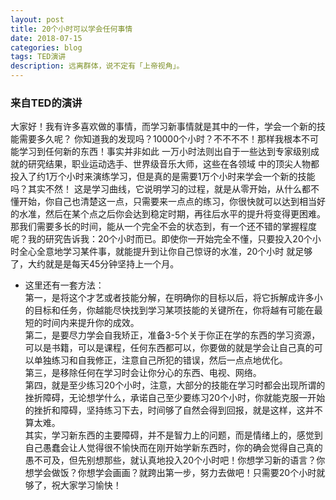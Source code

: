 ```yaml
---
layout: post
title: 20个小时可以学会任何事情
date: 2018-07-15
categories: blog
tags: TED演讲
description: 远离群体，说不定有「上帝视角」。
---
```


### 来自TED的演讲
大家好！我有许多喜欢做的事情，而学习新事情就是其中的一件，学会一个新的技能需要多久呢？
你知道我的发现吗？10000个小时？不不不不！那样我根本不可能学习到任何新的东西！事实并非如此
一万小时法则出自于一些达到专家级别成就的研究结果，职业运动选手、世界级音乐大师，这些在各领域
中的顶尖人物都投入了约1万个小时来演练学习，但是真的是需要1万个小时来学会一个新的技能吗？其实不然！
这是学习曲线，它说明学习的过程，就是从零开始，从什么都不懂开始，你自己也清楚这一点，只需要来一点点的练习，你很快就可以达到相当好的水准，然后在某个点之后你会达到稳定时期，再往后水平的提升将变得更困难。
那我们需要多长的时间，能从一个完全不会的状态到，有一个还不错的掌握程度呢？我的研究告诉我：20个小时而已。即使你一开始完全不懂，只要投入20个小时全心全意地学习某件事，就能提升到让你自己惊讶的水准，20个小时
就足够了，大约就是是每天45分钟坚持上一个月。  
- 这里还有一套方法：  
第一，是将这个才艺或者技能分解，在明确你的目标以后，将它拆解成许多小的目标和任务，你越能尽快找到学习某项技能的关键所在，你将越有可能在最短的时间内来提升你的成效。  
第二，是要尽力学会自我矫正，准备3-5个关于你正在学的东西的学习资源，可以是书籍，可以是课程，任何东西都可以，你要做的就是学会让自己真的可以单独练习和自我修正，注意自己所犯的错误，然后一点点地优化。  
第三，是移除任何在学习时会让你分心的东西、电视、网络。  
第四，就是至少练习20个小时，注意，大部分的技能在学习时都会出现所谓的挫折障碍，无论想学什么，承诺自己至少要练习20个小时，你就能克服一开始的挫折和障碍，坚持练习下去，时间够了自然会得到回报，就是这样，这并不算太难。  
其实，学习新东西的主要障碍，并不是智力上的问题，而是情绪上的，感觉到自己愚蠢会让人觉得很不愉快而在刚开始学新东西时，你的确会觉得自己真的愚不可及，但先别想那些，就认真地投入20个小时吧！你想学习新的语言？你想学会做饭？你想学会画画？就跨出第一步，努力去做吧！只需要20个小时就够了，祝大家学习愉快！
